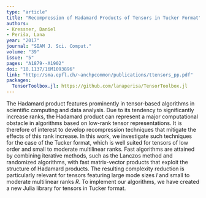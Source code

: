 ```yaml
---
type: "article"
title: "Recompression of Hadamard Products of Tensors in Tucker Format"
authors:
- Kressner, Daniel
- Periša, Lana
year: "2017"
journal: "SIAM J. Sci. Comput."
volume: "39"
issue: "5"
pages: "A1879--A1902"
doi: "10.1137/16M1093896"
link: "http://sma.epfl.ch/~anchpcommon/publications/ttensors_pp.pdf"
packages:
  TensorToolbox.jl: https://github.com/lanaperisa/TensorToolbox.jl
---
```

The Hadamard product features prominently in tensor-based algorithms in scientific 
computing and data analysis. Due to its tendency to significantly increase ranks, 
the Hadamard product can represent a major computational obstacle in algorithms based 
on low-rank tensor representations. It is therefore of interest to develop recompression 
techniques that mitigate the effects of this rank increase. In this work, we investigate 
such techniques for the case of the Tucker format, which is well suited for tensors of 
low order and small to moderate multilinear ranks. Fast algorithms are attained by 
combining iterative methods, such as the Lanczos method and randomized algorithms, 
with fast matrix-vector products that exploit the structure of Hadamard products. 
The resulting complexity reduction is particularly relevant for tensors featuring large 
mode sizes $I$ and small to moderate multilinear ranks $R$. To implement our algorithms, 
we have created a new Julia library for tensors in Tucker format.


